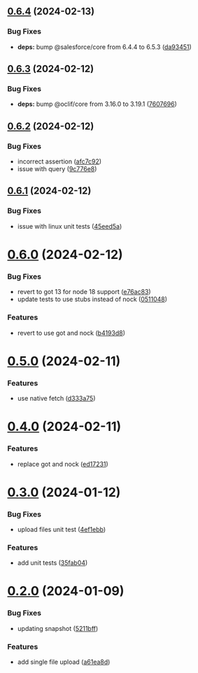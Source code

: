 ## [0.6.4](https://github.com/ClayChipps/sf-chipps-data/compare/0.6.3...0.6.4) (2024-02-13)


### Bug Fixes

* **deps:** bump @salesforce/core from 6.4.4 to 6.5.3 ([da93451](https://github.com/ClayChipps/sf-chipps-data/commit/da93451a1606dc4fad7a49452cb28c85f286316f))



## [0.6.3](https://github.com/ClayChipps/sf-chipps-data/compare/0.6.2...0.6.3) (2024-02-12)


### Bug Fixes

* **deps:** bump @oclif/core from 3.16.0 to 3.19.1 ([7607696](https://github.com/ClayChipps/sf-chipps-data/commit/7607696aac0ee40630a3cc3af3702b8c693c048e))



## [0.6.2](https://github.com/ClayChipps/sf-chipps-data/compare/0.6.1...0.6.2) (2024-02-12)


### Bug Fixes

* incorrect assertion ([afc7c92](https://github.com/ClayChipps/sf-chipps-data/commit/afc7c927c363c40e3ca8ac7c3821d69b24228337))
* issue with query ([9c776e8](https://github.com/ClayChipps/sf-chipps-data/commit/9c776e870bbde5161d2785d2b4eb1c8fb42a7afc))



## [0.6.1](https://github.com/ClayChipps/sf-chipps-data/compare/0.6.0...0.6.1) (2024-02-12)


### Bug Fixes

* issue with linux unit tests ([45eed5a](https://github.com/ClayChipps/sf-chipps-data/commit/45eed5af973e494d830d475280fac0c0dba8a77c))



# [0.6.0](https://github.com/ClayChipps/sf-chipps-data/compare/0.5.0...0.6.0) (2024-02-12)


### Bug Fixes

* revert to got 13 for node 18 support ([e76ac83](https://github.com/ClayChipps/sf-chipps-data/commit/e76ac8328e47f644b8861c2d98679367a5bcfde5))
* update tests to use stubs instead of nock ([0511048](https://github.com/ClayChipps/sf-chipps-data/commit/0511048497b0a8a037953107df2b647e8ecdeb43))


### Features

* revert to use got and nock ([b4193d8](https://github.com/ClayChipps/sf-chipps-data/commit/b4193d88446317097a2b9ff9d77dd9f07f06343a))



# [0.5.0](https://github.com/ClayChipps/sf-chipps-data/compare/0.4.0...0.5.0) (2024-02-11)


### Features

* use native fetch ([d333a75](https://github.com/ClayChipps/sf-chipps-data/commit/d333a75f955d376b19207d91143d97db111f4eb5))



# [0.4.0](https://github.com/ClayChipps/sf-chipps-data/compare/0.3.0...0.4.0) (2024-02-11)


### Features

* replace got and nock ([ed17231](https://github.com/ClayChipps/sf-chipps-data/commit/ed17231b34b16cba59e24ea7b79e3dc6b11e0e0f))



# [0.3.0](https://github.com/ClayChipps/sf-chipps-data/compare/0.2.0...0.3.0) (2024-01-12)


### Bug Fixes

* upload files unit test ([4ef1ebb](https://github.com/ClayChipps/sf-chipps-data/commit/4ef1ebb8c55d50897a704caf8c14c643ccdb4222))


### Features

* add unit tests ([35fab04](https://github.com/ClayChipps/sf-chipps-data/commit/35fab0478de99860c0e6224fdcf6db55d51664dd))



# [0.2.0](https://github.com/ClayChipps/sf-chipps-data/compare/5211bff03a946ff588d399e05d2c3dc7711aaa2c...0.2.0) (2024-01-09)


### Bug Fixes

* updating snapshot ([5211bff](https://github.com/ClayChipps/sf-chipps-data/commit/5211bff03a946ff588d399e05d2c3dc7711aaa2c))


### Features

* add single file upload ([a61ea8d](https://github.com/ClayChipps/sf-chipps-data/commit/a61ea8d5bf45afe3f1fedc3e5563bd2089573b61))



